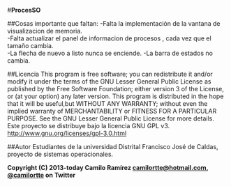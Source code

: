 #**ProcesSO**


##Cosas importante que faltan:
-Falta la implementación de la vantana de visualizacion de memoria.  
-Falta actualizar el panel de informacion de procesos , cada vez que el tamaño cambia.	
-La flecha de nuevo a listo nunca se enciende.
-La barra de estados no cambia.

##Licencia
This program is free software; you can redistribute it and/or modify it under the terms of the GNU Lesser General Public License as published by the Free Software Foundation; either version 3 of the License, or (at your option) any later version. This program is distributed in the hope that it will be useful,but WITHOUT ANY WARRANTY; without even the implied warranty of MERCHANTABILITY or FITNESS FOR A PARTICULAR PURPOSE.  See the GNU Lesser General Public License for more details.
Este proyecto se distribuye bajo la licencia GNU GPL v3. http://www.gnu.org/licenses/gpl-3.0.html

##Autor
Estudiantes de la universidad Distrital Francisco José de Caldas, proyecto de sistemas operacionales.

**Copyright (C) 2013-today Camilo Ramírez camilortte@hotmail.com, [@camilortte](https://twitter.com/camilortte) on Twitter**





